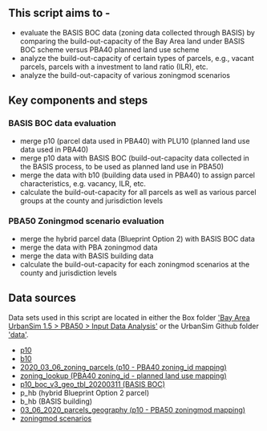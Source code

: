 ## This script aims to - 
* evaluate the BASIS BOC data (zoning data collected through BASIS) by comparing the build-out-capacity of the Bay Area land under BASIS BOC scheme versus PBA40 planned land use scheme
* analyze the build-out-capacity of certain types of parcels, e.g., vacant parcels, parcels with a investment to land ratio (ILR), etc. 
* analyze the build-out-capacity of various zoningmod scenarios

## Key components and steps
### BASIS BOC data evaluation
* merge p10 (parcel data used in PBA40) with PLU10 (planned land use data used in PBA40)
* merge p10 data with BASIS BOC (build-out-capacity data collected in the BASIS process, to be used as planned land use in PBA50)
* merge the data with b10 (building data used in PBA40) to assign parcel characteristics, e.g. vacancy, ILR, etc.
* calculate the build-out-capacity for all parcels as well as various parcel groups at the county and jurisdiction levels
### PBA50 Zoningmod scenario evaluation
* merge the hybrid parcel data (Blueprint Option 2) with BASIS BOC data
* merge the data with PBA zoningmod data
* merge the data with BASIS building data
* calculate the build-out-capacity for each zoningmod scenarios at the county and jurisdiction levels

## Data sources
Data sets used in this script are located in either the Box folder ['Bay Area UrbanSim 1.5 > PBA50 > Input Data Analysis'](https://mtcdrive.app.box.com/folder/106560772938) or the UrbanSim Github folder ['data'](https://github.com/BayAreaMetro/bayarea_urbansim/tree/master/data). 
* [p10](https://mtcdrive.app.box.com/folder/106871371254)
* [b10](https://mtcdrive.app.box.com/file/633052759622)
* [2020_03_06_zoning_parcels (p10 - PBA40 zoning_id mapping)](https://mtcdrive.app.box.com/file/633053926869)
* [zoning_lookup (PBA40 zoning_id - planned land use mapping)](https://github.com/BayAreaMetro/bayarea_urbansim/blob/master/data/zoning_lookup.csv)
* [p10_boc_v3_geo_tbl_20200311 (BASIS BOC)](https://mtcdrive.app.box.com/folder/106871371254)
* p_hb (hybrid Blueprint Option 2 parcel)
* b_hb (BASIS building)
* [03_06_2020_parcels_geography (p10 - PBA50 zoningmod mapping)](https://mtcdrive.app.box.com/file/633053917892)
* [zoningmod scenarios](https://github.com/BayAreaMetro/bayarea_urbansim/tree/master/data)
